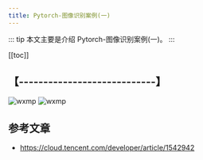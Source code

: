 ```yaml
---
title: Pytorch-图像识别案例(一)
---
```


::: tip
本文主要是介绍 Pytorch-图像识别案例(一)。
:::

[[toc]]

## 【----------------------------】
<img class= "zoom-custom-imgs" :src="$withBase('/assets/img/bigdata/intro/intro-1.png')" alt="wxmp">
<img class= "zoom-custom-imgs" :src="$withBase('/assets/img/bigdata/techintro/intro-1.png')" alt="wxmp">


## 参考文章
* https://cloud.tencent.com/developer/article/1542942